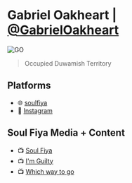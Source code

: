 # Gabriel Oakheart | [@GabrielOakheart]()
![GO](https://cdn.discordapp.com/attachments/894474009759084564/927881449934290974/unknown.png)
> Occupied Duwamish Territory

## Platforms
- 🌐 [soulfiya](https://soulfiya.com/)
- 📸 [Instagram](https://www.instagram.com/gabrieloakheart/)

## Soul Fiya Media + Content   
- 📺 [Soul Fiya](https://youtu.be/q5J1kZi9nFg)
- 📺 [I'm Guilty](https://youtu.be/Zi_g3AJ_a3Y)
- 📺 [Which way to go](https://youtu.be/GZbBUQKKLcw)
